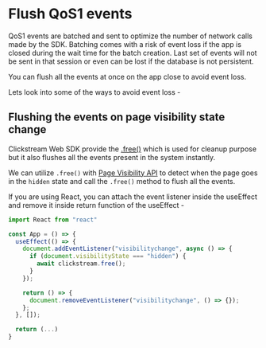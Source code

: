 # Flush QoS1 events

QoS1 events are batched and sent to optimize the number of network calls made by the SDK. Batching comes with a risk of event loss if the app is closed during the wait time for the batch creation. Last set of events will not be sent in that session or even can be lost if the database is not persistent.

You can flush all the events at once on the app close to avoid event loss.

Lets look into some of the ways to avoid event loss -

## Flushing the events on page visibility state change

Clickstream Web SDK provide the [.free()](https://github.com/gojek/clickstream-web/blob/main/docs/reference/methods.md#free) which is used for cleanup purpose but it also flushes all the events present in the system instantly.

We can utilize `.free()` with [Page Visibility API](https://developer.mozilla.org/en-US/docs/Web/API/Page_Visibility_API) to detect when the page goes in the `hidden` state and call the `.free()` method to flush all the events.

If you are using React, you can attach the event listener inside the useEffect and remove it inside return function of the useEffect -

```js
import React from "react"

const App = () => {
  useEffect(() => {
    document.addEventListener("visibilitychange", async () => {
      if (document.visibilityState === "hidden") {
        await clickstream.free();
      }
    });

    return () => {
      document.removeEventListener("visibilitychange", () => {});
    };
  }, []);

  return (...)
}
```
